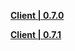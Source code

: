 **[Client | 0.7.0](https://autopatchhk.yuanshen.com/client_app/pc_plus19/Genshin_0.7.0.zip)**

**[Client | 0.7.1](https://autopatchhk.yuanshen.com/client_app/pc_plus19/Genshin_0.7.1.zip)**
